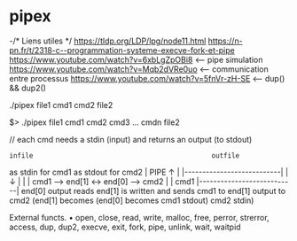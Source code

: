 # pipex
-/* Liens utiles */
https://tldp.org/LDP/lpg/node11.html
https://n-pn.fr/t/2318-c--programmation-systeme-execve-fork-et-pipe
https://www.youtube.com/watch?v=6xbLgZpOBi8 <-- pipe simulation
https://www.youtube.com/watch?v=Mqb2dVRe0uo <-- communication entre processus
https://www.youtube.com/watch?v=5fnVr-zH-SE <-- dup() && dup2()


./pipex file1 cmd1 cmd2 file2

$> ./pipex file1 cmd1 cmd2 cmd3 ... cmdn file2

// each cmd needs a stdin (input) and returns an output (to stdout)

    infile                                             outfile
as stdin for cmd1                                 as stdout for cmd2
       |                        PIPE                        ↑
       |           |---------------------------|            |
       ↓             |                       |              |
      cmd1   -->    end[1]       ↔       end[0]   -->     cmd2
                     |                       |
            cmd1   |---------------------------|  end[0]
           output                             reads end[1]
         is written                          and sends cmd1
          to end[1]                          output to cmd2
       (end[1] becomes                      (end[0] becomes
        cmd1 stdout)                           cmd2 stdin)

External functs.
• open, close, read, write, malloc, free, perror, strerror, access, dup, dup2, execve, exit, fork, pipe, unlink, wait, waitpid
